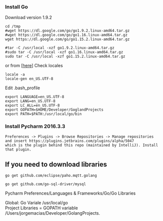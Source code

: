 

### Install Go

Download version 1.9.2
```
cd /tmp
#wget https://dl.google.com/go/go1.9.2.linux-amd64.tar.gz
#wget https://dl.google.com/go/go1.16.linux-amd64.tar.gz
wget https://dl.google.com/go/go1.15.2.linux-amd64.tar.gz

#tar -C /usr/local -xzf go1.9.2.linux-amd64.tar.gz 
#sudo tar -C /usr/local -xzf go1.16.linux-amd64.tar.gz 
sudo tar -C /usr/local -xzf go1.15.2.linux-amd64.tar.gz
```
or from [[here](https://golang.org/dl/)]
Check locales
```
locale -a
locale-gen en_US.UTF-8
```

Edit .bash_profile
```
export LANGUAGE=en_US.UTF-8
export LANG=en_US.UTF-8
export LC_ALL=en_US.UTF-8
export GOPATH=$HOME/Developer/GoglandProjects
export PATH=$PATH:/usr/local/go/bin
```

### Install Pycharm 2016.3.3
```
Preferences -> Plugins -> Browse Repositories -> Manage repositories and insert https://plugins.jetbrains.com/plugins/alpha/5047 
which is the plugin behind this repo (maintained by IntelliJ). Install that plugin.
```
## If you need to download libraries ##
```  
go get github.com/eclipse/paho.mqtt.golang  

go get github.com/go-sql-driver/mysql  
```

Pycharm Preferences/Languages & Frameworks/Go/Go Libraries

Global:  Go Variale
/usr/local/go  
Project Libraries = GOPATH variable
/Users/jorgemacias/Developer/GolangProjects. 
